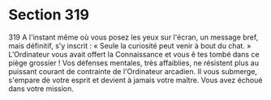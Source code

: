 # Section 319

319
A l'instant même où vous posez les yeux sur l'écran, un message
bref, mais définitif, s'y inscrit : « Seule la curiosité peut venir à
bout du chat. » L'Ordinateur vous avait offert la Connaissance et
vous ê tes tombé dans ce piège grossier ! Vos défenses mentales,
très affaiblies, ne résistent plus au puissant courant de contrainte
de l'Ordinateur arcadien. Il vous submerge, s'empare de votre
esprit et devient à jamais votre maître. Vous avez échoué dans
votre mission.
